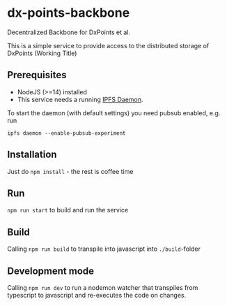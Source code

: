 # dx-points-backbone

Decentralized Backbone for DxPoints et al.

This is a simple service to provide access to the distributed
storage of DxPoints (Working Title)

## Prerequisites

- NodeJS (>=14) installed
- This service needs a running [IPFS Daemon](https://docs.ipfs.io/install/command-line-quick-start/#install-ipfs).

To start the daemon (with default settings) you need pubsub enabled, e.g. run

`ipfs daemon --enable-pubsub-experiment`

## Installation

Just do `npm install` - the rest is coffee time

## Run

`npm run start` to build and run the service

## Build

Calling `npm run build` to transpile into javascript into `./build`-folder

## Development mode

Calling `npm run dev` to run a nodemon watcher that transpiles
from typescript to javascript and re-executes the code on changes.
